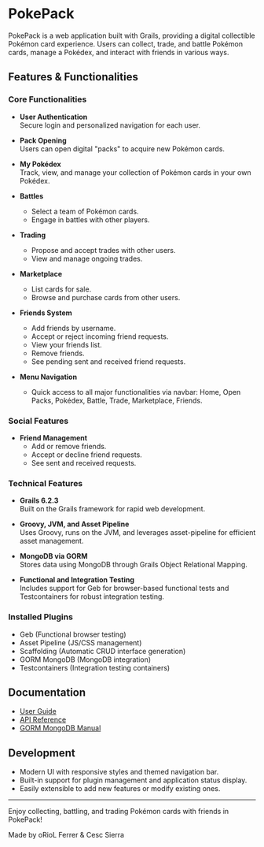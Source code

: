 # PokePack

PokePack is a web application built with Grails, providing a digital collectible Pokémon card experience. Users can collect, trade, and battle Pokémon cards, manage a Pokédex, and interact with friends in various ways.

## Features & Functionalities

### Core Functionalities

- **User Authentication**  
  Secure login and personalized navigation for each user.

- **Pack Opening**  
  Users can open digital "packs" to acquire new Pokémon cards.

- **My Pokédex**  
  Track, view, and manage your collection of Pokémon cards in your own Pokédex.

- **Battles**
  - Select a team of Pokémon cards.
  - Engage in battles with other players.

- **Trading**  
  - Propose and accept trades with other users.
  - View and manage ongoing trades.

- **Marketplace**
  - List cards for sale.
  - Browse and purchase cards from other users.

- **Friends System**
  - Add friends by username.
  - Accept or reject incoming friend requests.
  - View your friends list.
  - Remove friends.
  - See pending sent and received friend requests.

- **Menu Navigation**
  - Quick access to all major functionalities via navbar: Home, Open Packs, Pokédex, Battle, Trade, Marketplace, Friends.

### Social Features

- **Friend Management**
  - Add or remove friends.
  - Accept or decline friend requests.
  - See sent and received requests.

### Technical Features

- **Grails 6.2.3**  
  Built on the Grails framework for rapid web development.

- **Groovy, JVM, and Asset Pipeline**  
  Uses Groovy, runs on the JVM, and leverages asset-pipeline for efficient asset management.

- **MongoDB via GORM**  
  Stores data using MongoDB through Grails Object Relational Mapping.

- **Functional and Integration Testing**  
  Includes support for Geb for browser-based functional tests and Testcontainers for robust integration testing.

### Installed Plugins

- Geb (Functional browser testing)
- Asset Pipeline (JS/CSS management)
- Scaffolding (Automatic CRUD interface generation)
- GORM MongoDB (MongoDB integration)
- Testcontainers (Integration testing containers)

## Documentation

- [User Guide](https://docs.grails.org/6.2.3/guide/index.html)
- [API Reference](https://pokemontcg.io/)
- [GORM MongoDB Manual](https://gorm.grails.org/latest/mongodb/manual/)


## Development

- Modern UI with responsive styles and themed navigation bar.
- Built-in support for plugin management and application status display.
- Easily extensible to add new features or modify existing ones.

---

Enjoy collecting, battling, and trading Pokémon cards with friends in PokePack! 

Made by oRioL Ferrer & Cesc Sierra
